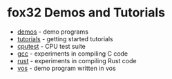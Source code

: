 # fox32 Demos and Tutorials

 - [demos](demos) - demo programs
 - [tutorials](tutorials) - getting started tutorials
 - [cputest](cputest) - CPU test suite
 - [gcc](gcc) - experiments in compiling C code
 - [rust](rust) - experiments in compiling Rust code
 - [vos](vos) - demo program written in vos